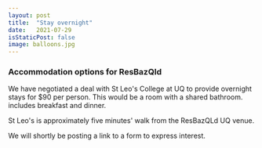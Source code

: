 ```yaml
---
layout: post
title:  "Stay overnight"
date:   2021-07-29 
isStaticPost: false
image: balloons.jpg
---
```


### Accommodation options for ResBazQld

We have negotiated a deal with St Leo's College at UQ to provide overnight stays for $90 per person. This would be a room with a shared bathroom. includes breakfast and dinner. 

St Leo's is approximately five minutes' walk from the ResBazQLd UQ venue. 

We will shortly be posting a link to a form to express interest.
